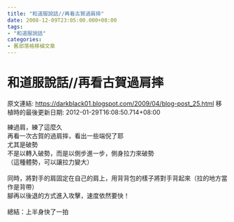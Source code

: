```yaml
---
title: "和道服說話//再看古賀過肩摔"
date: 2008-12-09T23:05:00.000+08:00
tags: 
- "和道服說話"
categories:
- 舊部落格移植文章
---
```


# 和道服說話//再看古賀過肩摔

原文連結: https://darkblack01.blogspot.com/2009/04/blog-post_25.html
移植時的最後更新日期: 2012-01-29T16:08:50.714+08:00

練過肩，練了這麼久<br />再看一次古賀的過肩摔，看出一些端倪了耶<br />尤其是破勢<br />不是以轉入破勢，而是以側步進一步，側身拉力來破勢<br />（這種體勢，可以讓拉力變大）<br /><br />同時，將對手的肩固定在自己的肩上，用背背包的樣子將對手背起來（拉的地方當作是背帶）<br />腳再以後退的方式進入攻擊，速度依然要快！<br /><br />總結：上半身快了一拍
